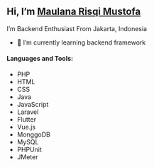 ## Hi, I’m [Maulana Risqi Mustofa](https://haimaulana.my.id/)
I’m Backend Enthusiast From Jakarta, Indonesia
- 🌱 I’m currently learning backend framework
#### Languages and Tools:
  - PHP
  - HTML
  - CSS
  - Java
  - JavaScript
  - Laravel
  - Flutter 
  - Vue.js
  - MonggoDB
  - MySQL
  - PHPUnit
  - JMeter


<!---
maulanarisqimustofa/maulanarisqimustofa is a ✨ special ✨ repository because its `README.md` (this file) appears on your GitHub profile.
You can click the Preview link to take a look at your changes.
--->
